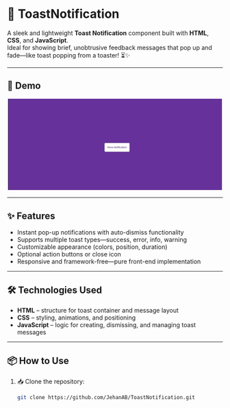 # 🥪 ToastNotification

A sleek and lightweight **Toast Notification** component built with **HTML**, **CSS**, and **JavaScript**.  
Ideal for showing brief, unobtrusive feedback messages that pop up and fade—like toast popping from a toaster! ⏳✨

---

## 🎥 Demo

<p align="center">
  <img src="demo.gif" alt="Demo of ToastNotification" width="500"/>
</p>

---

## ✨ Features

-  Instant pop-up notifications with auto-dismiss functionality  
-  Supports multiple toast types—success, error, info, warning  
-  Customizable appearance (colors, position, duration)  
-  Optional action buttons or close icon  
-  Responsive and framework-free—pure front-end implementation  

---

## 🛠️ Technologies Used

-  **HTML** – structure for toast container and message layout  
-  **CSS** – styling, animations, and positioning  
-  **JavaScript** – logic for creating, dismissing, and managing toast messages  

---

## 📦 How to Use

1. 📥 Clone the repository:
    ```bash
    git clone https://github.com/JehanAB/ToastNotification.git
    ```
